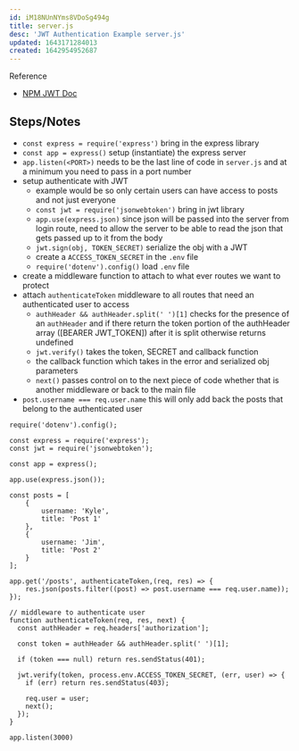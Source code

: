 ```yaml
---
id: iM18NUnNYms8VDoSg494g
title: server.js
desc: 'JWT Authentication Example server.js'
updated: 1643171284013
created: 1642954952687
---
```


Reference

- [NPM JWT Doc](https://www.npmjs.com/package/jsonwebtoken)

## Steps/Notes

- `const express = require('express')` bring in the express library
- `const app = express()` setup (instantiate) the express server
- `app.listen(<PORT>)` needs to be the last line of code in `server.js` and at a minimum you need to pass in a port number
- setup authenticate with JWT
  - example would be so only certain users can have access to posts and not just everyone
  - `const jwt = require('jsonwebtoken')` bring in jwt library
  - `app.use(express.json)` since json will be passed into the server from login route, need to allow the server to be able to read the json that gets passed up to it from the body
  - `jwt.sign(obj, TOKEN_SECRET)` serialize the obj with a JWT
  - create a `ACCESS_TOKEN_SECRET` in the `.env` file
  - `require('dotenv').config()` load `.env` file
- create a middleware function to attach to what ever routes we want to protect
- attach `authenticateToken` middleware to all routes that need an authenticated user to access
  - `authHeader && authHeader.split(' ')[1]` checks for the presence of an `authHeader` and if there return the token portion of the authHeader array ([BEARER JWT_TOKEN]) after it is split otherwise returns undefined
  - `jwt.verify()` takes the token, SECRET and callback function
  - the callback function which takes in the error and serialized obj parameters
  - `next()` passes control on to the next piece of code whether that is another middleware or back to the main file
- `post.username === req.user.name` this will only add back the posts that belong to the authenticated user

```nodejs
require('dotenv').config();

const express = require('express');
const jwt = require('jsonwebtoken');

const app = express();

app.use(express.json());

const posts = [
    {
        username: 'Kyle',
        title: 'Post 1'
    },
    {
        username: 'Jim',
        title: 'Post 2'
    }
];

app.get('/posts', authenticateToken,(req, res) => {
    res.json(posts.filter((post) => post.username === req.user.name));
});

// middleware to authenticate user
function authenticateToken(req, res, next) {
  const authHeader = req.headers['authorization'];

  const token = authHeader && authHeader.split(' ')[1];

  if (token === null) return res.sendStatus(401);

  jwt.verify(token, process.env.ACCESS_TOKEN_SECRET, (err, user) => {
    if (err) return res.sendStatus(403);

    req.user = user;
    next();
  });
}

app.listen(3000)
```
